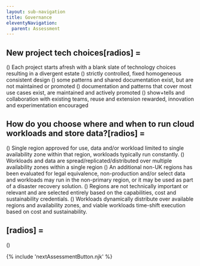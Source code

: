 ```yaml
---
layout: sub-navigation
title: Governance
eleventyNavigation:
  parent: Assessment
---
```


## New project tech choices[radios] = 
() Each project starts afresh with a blank slate of technology choices resulting in a divergent estate
() strictly controlled, fixed homogeneous consistent design
() some patterns and shared documentation exist, but are not maintained or promoted
() documentation and patterns that cover most use cases exist, are maintained and actively promoted
() show+tells and collaboration with existing teams, reuse and extension rewarded, innovation and experimentation encouraged

## How do you choose where and when to run cloud workloads and store data?[radios] = 
() Single region approved for use, data and/or workload limited to single availability zone within that region, workloads typically run constantly.
() Workloads and data are spread/replicated/distributed over multiple availability zones within a single region
() An additional non-UK regions has been evaluated for legal equivalence, non-production and/or select data and workloads may run in the non-primary region, or it may be used as part of a disaster recovery solution.
() Regions are not technically important or relevant and are selected entirely based on the capabilities, cost and sustainability credentials.
() Workloads dynamically distribute over available regions and availability zones, and viable workloads time-shift execution based on cost and sustainability.

## [radios] = 
()

{% include 'nextAssessmentButton.njk' %}
